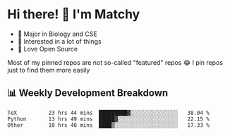 # Hi there! 👋 I'm Matchy

- 🧬 Major in Biology and CSE
- 🎈 Interested in a lot of things
- 💜 Love Open Source

Most of my pinned repos are not so-called "featured" repos 😂 I pin repos just to find them more easily

## 📊 Weekly Development Breakdown

<!--START_SECTION:waka-->

```text
TeX          23 hrs 44 mins  █████████▓░░░░░░░░░░░░░░░   38.04 %
Python       13 hrs 49 mins  █████▓░░░░░░░░░░░░░░░░░░░   22.15 %
Other        10 hrs 48 mins  ████▒░░░░░░░░░░░░░░░░░░░░   17.33 %
```

<!--END_SECTION:waka-->
